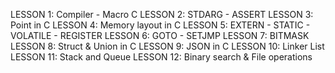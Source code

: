 LESSON 1: Compiler - Macro C
LESSON 2: STDARG - ASSERT
LESSON 3: Point in C
LESSON 4: Memory layout in C
LESSON 5: EXTERN - STATIC - VOLATILE - REGISTER
LESSON 6: GOTO - SETJMP
LESSON 7: BITMASK
LESSON 8: Struct & Union in C
LESSON 9: JSON in C
LESSON 10: Linker List
LESSON 11: Stack and Queue
LESSON 12: Binary search & File operations
